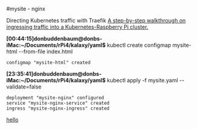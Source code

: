#mysite - nginx

Directing Kubernetes traffic with Traefik [A step-by-step walkthrough on ingressing traffic into a Kubernetes-Raspberry Pi cluster.](https://opensource.com/article/20/3/kubernetes-traefik)

**[00:44:15]donbuddenbaum@donbs-iMac:~/Documents/rPi4/kalaxy/yaml$** kubectl create configmap mysite-html --from-file index.html
```
configmap "mysite-html" created
```

**[23:35:41]donbuddenbaum@donbs-iMac:~/Documents/rPi4/kalaxy/yaml$** kubectl apply -f mysite.yaml --validate=false
```
deployment "mysite-nginx" configured
service "mysite-nginx-service" created
ingress "mysite-nginx-ingress" created
```


[hello](http://donb/hello)
